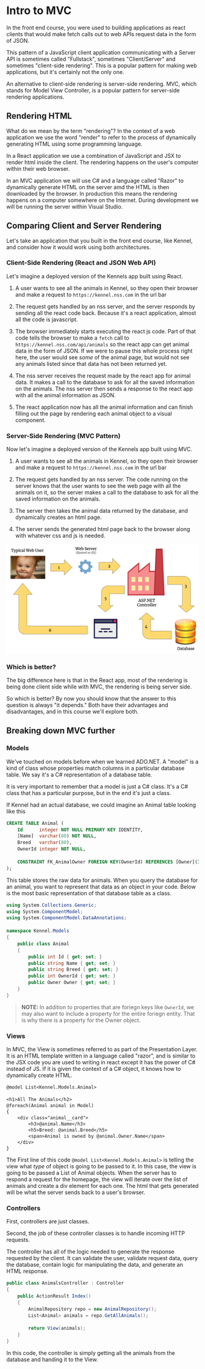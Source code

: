 # Intro to MVC

In the front end course, you were used to building applications as react clients that would make fetch calls out to web APIs request data in the form of JSON.

This pattern of a JavaScript client application communicating with a Server API is sometimes called "Fullstack", sometimes "Client/Server" and sometimes "client-side rendering". This is a popular pattern for making web applications, but it's certainly not the only one.

An alternative to client-side rendering is server-side rendering. MVC, which stands for Model View Controller, is a popular pattern for server-side rendering applications.

## Rendering HTML

What do we mean by the term "rendering"? In the context of a web application we use the word "render" to refer to the process of dynamically generating HTML using some programming language.

In a React application we use a combination of JavaScript and JSX to render html inside the client. The rendering happens on the user's computer within their web browser.

In an MVC application we will use C# and a language called "Razor" to dynamically generate HTML on the server amd the HTML is then downloaded by the browser. In production this means the rendering happens on a computer somewhere on the Internet. During development we will be running the server within Visual Studio.

## Comparing Client and Server Rendering

Let's take an application that you built in the front end course, like Kennel, and consider how it would work using both architectures.

### Client-Side Rendering (React and JSON Web API)

Let's imagine a deployed version of the Kennels app built using React.

1. A user wants to see all the animals in Kennel, so they open their browser and make a request to `https://kennel.nss.com` in the url bar

1. The request gets handled by an nss server, and the server responds by sending all the react code back. Because it's a react application, almost all the code is javascript.

1. The browser immediately starts executing the react js code. Part of that code tells the browser to make a `fetch` call to `https://kennel.nss.com/api/animals` so the react app can get animal data in the form of JSON. If we were to pause this whole process right here, the user would see _some_ of the animal page, but would not see any animals listed since that data has not been returned yet.

1. The nss server receives the request made by the react app for animal data. It makes a call to the database to ask for all the saved information on the animals. The nss server then sends a response to the react app with all the animal information as JSON.

1. The react application now has all the animal information and can finish filling out the page by rendering each animal object to a visual component.

### Server-Side Rendering (MVC Pattern)

Now let's imagine a deployed version of the Kennels app built using MVC.

1. A user wants to see all the animals in Kennel, so they open their browser and make a request to `https://kennel.nss.com` in the url bar

1. The request gets handled by an nss server. The code running on the server knows that the user wants to see the web page with all the animals on it, so the server makes a call to the database to ask for all the saved information on the animals.

1. The server then takes the animal data returned by the database, and dynamically creates an html page.

1. The server sends the generated html page back to the browser along with whatever css and js is needed.

![](./images/asp-net-workflow.png)

### Which is better?

The big difference here is that in the React app, most of the rendering is being done client side while with MVC, the rendering is being server side.

So which is better? By now you should know that the answer to this question is always "it depends." Both have their advantages and disadvantages, and in this course we'll explore both.

## Breaking down MVC further

### Models

We've touched on models before when we learned ADO<span>.</span>NET. A "model" is a kind of class whose properties match columns in a particular database table. We say it's a C# representation of a database table.

It is very important to remember that a model is just a C# class. It's a C# class that has a particular purpose, but in the end it's just a class.

If Kennel had an actual database, we could imagine an Animal table looking like this

```sql
CREATE TABLE Animal (
    Id      integer NOT NULL PRIMARY KEY IDENTITY,
    [Name]  varchar(80) NOT NULL,
    Breed   varchar(80),
    OwnerId integer NOT NULL,

    CONSTRAINT FK_AnimalOwner FOREIGN KEY(OwnerId) REFERENCES [Owner](Id)
);
```

This table stores the raw data for animals. When you query the database for an animal, you want to represent that data as an object in your code. Below is the most basic representation of that database table as a class.

```cs
using System.Collections.Generic;
using System.ComponentModel;
using System.ComponentModel.DataAnnotations;

namespace Kennel.Models
{
    public class Animal
    {
        public int Id { get; set; }
        public string Name { get; set; }
        public string Breed { get; set; }
        public int OwnerId { get; set; }
        public Owner Owner { get; set; }
    }
}
```

> **NOTE:** In addition to properties that are foriegn keys like `OwnerId`, we may also want to include a property for the entire foriegn entity. That is why there is a property for the Owner object.

### Views

In MVC, the View is sometimes referred to as part of the Presentation Layer. It is an HTML template written in a language called "razor", and is similar to the JSX code you are used to writing in react except it has the power of C# instead of JS. If it is given the context of a C# object, it knows how to dynamically create HTML.

```html+razor
@model List<Kennel.Models.Animal>

<h1>All The Animals</h2>
@foreach(Animal animal in Model)
{
    <div class="animal__card">
        <h3>@animal.Name</h3>
        <h5>Breed: @animal.Breed</h5>
        <span>Animal is owned by @animal.Owner.Name</span>
    </div>
}
```

The First line of this code `@model List<Kennel.Models.Animal>` is telling the view what _type_ of object is going to be passed to it. In this case, the view is going to be passed a List of Animal objects. When the server has to respond a request for the homepage, the view will iterate over the list of animals and create a div element for each one. The html that gets generated will be what the server sends back to a user's browser.

### Controllers

First, controllers are just classes.

Second, the job of these controller classes is to handle incoming HTTP requests.

The controller has all of the logic needed to generate the  response requested by the client. It can validate the user, validate request data, query the database, contain logic for manipulating the data, and generate an HTML response.

```csharp
public class AnimalsController : Controller
{
    public ActionResult Index()
    {
        AnimalRepository repo = new AnimalRepository();
        List<Animal> animals = repo.GetAllAnimals();

        return View(animals);
    }
}
```

In this code, the controller is simply getting all the animals from the database and handing it to the View.
